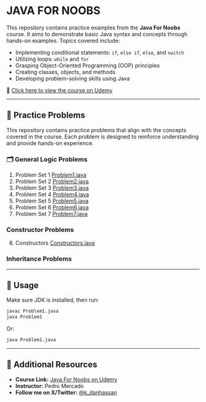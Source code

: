 # JAVA FOR NOOBS

This repository contains practice examples from the **Java For Noobs** course. It aims to demonstrate basic Java syntax and concepts through hands-on examples. Topics covered include:

- Implementing conditional statements: `if`, `else if`, `else`, and `switch`
- Utilizing loops: `while` and `for`
- Grasping Object-Oriented Programming (OOP) principles
- Creating classes, objects, and methods
- Developing problem-solving skills using Java

📘 [Click here to view the course on Udemy](https://www.udemy.com/course/java-for-noobs-beginners/)

---

## 🧪 Practice Problems

This repository contains practice problems that align with the concepts covered in the course. Each problem is designed to reinforce understanding and provide hands-on experience.

### 🗂️ General Logic Problems

1. Problem Set 1 [Problem1.java](Problem1.java)
2. Problem Set 2 [Problem2.java](Problem2.java)
3. Problem Set 3 [Problem3.java](Problem3.java)
4. Problem Set 4 [Problem4.java](Problem4.java)
5. Problem Set 5 [Problem5.java](Problem5.java)
6. Problem Set 6 [Problem6.java](Problem6.java)
7. Problem Set 7 [Problem7.java](Problem7.java)

### Constructor Problems
8. Constructors [Constructors.java](Constructors.java)

### Inheritance Problems

---
## 🚀 Usage

Make sure JDK is installed, then run:

```bash
javac Problem1.java
java Problem1
```
Or:
```bash
java Problem1.java
```
---

## 🔗 Additional Resources

- **Course Link:** [Java For Noobs on Udemy](https://www.udemy.com/course/java-for-noobs-beginners/)
- **Instructor:** Pedro Mercado
- **Follow me on X/Twitter:** [@k_danhassan](https://x.com/k_danhassan)